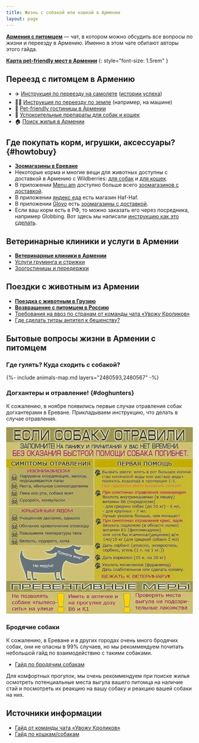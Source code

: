 ```yaml
---
title: Жизнь с собакой или кошкой в Армении
layout: page
---
```


**[Армения с питомцем](https://t.me/armenia_pets)** — чат, в котором можно обсудить все вопросы
по жизни и переезду в Армению. Именно в этом чате обитают авторы этого гайда.

**[Карта pet-friendly мест в Армении](map.md)**
{: style="font-size: 1.5rem" }

## Переезд с питомцем в Армению

- ✈️ [Инструкция по переезду на самолете](flight-to-armenia.md) ([истории успеха](flight-stories.md))
- 🚗🚌  [Инструкция по переезду по земле](ground-to-armenia.md) (например, на машине)
- 🏨 [Pet-friendly гостиницы в Армении](hotels.md)
- 💊 [Успокоительные препараты для собак и кошек](sedation.md)
- 🏠 [Поиск жилья в Армении](../rent-house.md)

## Где покупать корм, игрушки, аксессуары? {#howtobuy}

- **[Зоомагазины в Ереване](shops-yerevan.md)**
- Некоторые корма и многие вещи для животных доступны с доставкой в Армению с Wildberries:
  [для собак](https://am.wildberries.ru/catalog?category=16438&sort=popular) и
  [для кошек](https://am.wildberries.ru/catalog?category=16347&sort=popular).
- В приложении [Menu.am](https://menu.am/ru) доступно больше всего
  [зоомагазинов с доставкой](https://menu.am/ru/shops?filters=pet-food).
- В приложении [яндекс еда](https://eats.yandex.com/ru-am/Yerevan/r/haf-haf) есть магазин Haf-Haf.
- В приложении [Glovo](https://glovoapp.com/am/) есть
  [зоомагазины с доставкой](https://glovoapp.com/am/en/yerevan/shops-and-gifts_1554/pet-shop_35518/).
- Если ваш корм есть в РФ, то можно заказать его через посредника, например Globbing. Вот здесь мы написали
  [инструкцию как это сделать](../delivery/globbing-from-russia.md).

## Ветеринарные клиники и услуги в Армении

- **[Ветеринарные клиники в Армении](vetclinics.md)**
- [Услуги груминга и стрижки](vetclinics.md#groomers)
- [Зоогостиницы и передержки](vetclinics.md#zoohotel)

## Поездки с животным из Армении

- **[Поездка с животным в Грузию](to-georgia.md)**
- **[Возвращение с питомцем в Россию](return-to-russia.md)**
- [Требования на ввоз по странам от команды чата «Увожу Кроликов»](https://rabbitsleavingrussia.wiki/w/Требования_стран_к_ввозу_животных)
- [Где сделать титры антител к бешенству?](rabies-titers.md#лаборатории-в-армении)

## Бытовые вопросы жизни в Армении с питомцем

### Где гулять? Куда сходить с собакой?

{%- include animals-map.md layers="2480593,2480567" -%}

### Догхантеры и отравление! {#doghunters}

К сожалению, в ноябре появились первые случаи отравления собак догхантерами в Ереване. Прикладываем инструкцию, что
делать в случае отравления.

![Что делать при отправлении собаки?](/assets/animals/poisoning-help.png)

### Бродячие собаки

К сожалению, в Ереване и в других городах очень много бродячих собак, они не опасны в 99% случаев, но
мы рекоммендуем почитать небольшой гайд по взаимодействию с такими собаками.

- [Гайд по бродячим собакам](https://canis-shamanis.com/streetdogs)

Для комфортных прогулок, мы очень рекоммендуем при поиске жилья осмотреть потенциальные места выгула вашего питомца
на наличие стай и посмотреть их реакцию на вашу собаку и реакцию вашей собаки на них.

## Источники информации

- [Гайд от команды чата «Увожу Кроликов»](https://rabbitsleavingrussia.wiki/)
- [Гайд по кошкам/собакам](https://bit.ly/3F8Gf4x)
